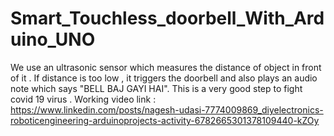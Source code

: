 # Smart_Touchless_doorbell_With_Arduino_UNO
We use an ultrasonic sensor which measures the distance of object in front of it . If distance is too low , it triggers the doorbell and also plays an audio note which says "BELL BAJ GAYI HAI".
This is a very good step to fight covid 19 virus . 
Working video link :
https://www.linkedin.com/posts/nagesh-udasi-7774009869_diyelectronics-roboticengineering-arduinoprojects-activity-6782665301378109440-kZOy
